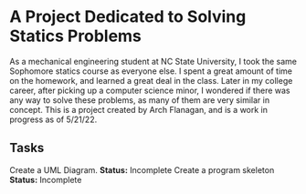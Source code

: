 # A Project Dedicated to Solving Statics Problems
As a mechanical engineering student at NC State University, I took the same Sophomore statics
course as everyone else. I spent a great amount of time on the homework, and learned a great
deal in the class. Later in my college career, after picking up a computer science minor, I
wondered if there was any way to solve these problems, as many of them are very similar in concept.
This is a project created by Arch Flanagan, and is a work in progress as of 5/21/22.

## Tasks
Create a UML Diagram. **Status:** Incomplete
Create a program skeleton **Status:** Incomplete
